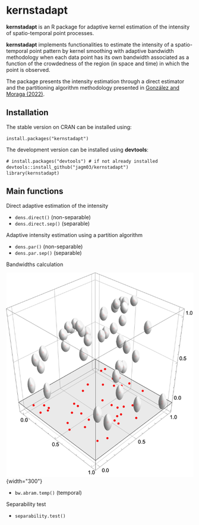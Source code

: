 # kernstadapt

**kernstadapt** is an R package for adaptive kernel estimation of the intensity of spatio-temporal point processes.

**kernstadapt** implements functionalities to estimate the intensity of a spatio-temporal point pattern by kernel smoothing with adaptive bandwidth methodology when each data point has its own bandwidth associated as a function of the crowdedness of the region (in space and time) in which the point is observed.

The package presents the intensity estimation through a direct estimator and the partitioning algorithm methodology presented in [González and Moraga (2022)](https://arxiv.org/pdf/2208.12026.pdf).

## Installation

The stable version on CRAN can be installed using:

```{r, eval=FALSE}
install.packages("kernstadapt")
```

The development version can be installed using **devtools**:

```{r, eval=FALSE}
# install.packages("devtools") # if not already installed
devtools::install_github("jagm03/kernstadapt")
library(kernstadapt)
```

## Main functions

Direct adaptive estimation of the intensity

-   `dens.direct()` (non-separable)
-   `dens.direct.sep()` (separable)

Adaptive intensity estimation using a partition algorithm

-   `dens.par()` (non-separable)
-   `dens.par.sep()` (separable)

Bandwidths calculation

![Variable bandwidth in a spatio-temporal point pattern](RepoStuff/variableband1.png){width="300"}

-   `bw.abram.temp()` (temporal)

Separability test

-   `separability.test()`
